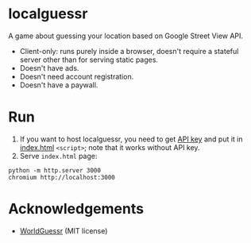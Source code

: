 # localguessr

A game about guessing your location based on Google Street View API.

- Client-only: runs purely inside a browser, doesn't require a stateful server other than for serving static pages.
- Doesn't have ads.
- Doesn't need account registration.
- Doesn't have a paywall.

# Run
1) If you want to host localguessr, you need to get [API key](https://developers.google.com/maps/documentation/javascript/get-api-key) and put it in [index.html](./index.html) `<script>`; note that it works without API key. 
2) Serve `index.html` page:
```
python -m http.server 3000
chromium http://localhost:3000
```

# Acknowledgements
- [WorldGuessr](https://github.com/codergautam/worldguessr) (MIT license)
